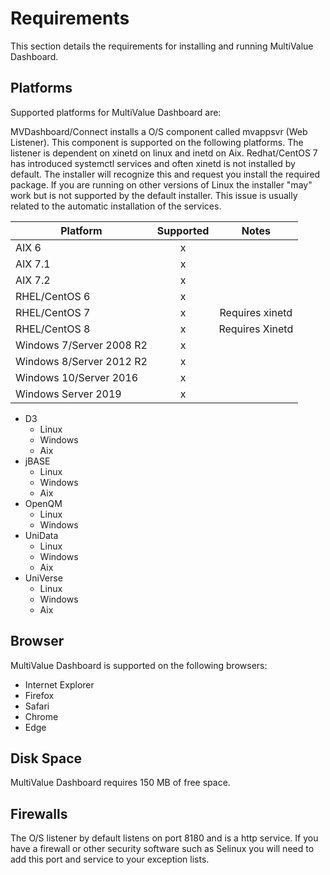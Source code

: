 # Requirements

<PageHeader />

This section details the requirements for installing and running MultiValue Dashboard.

## Platforms
Supported platforms for MultiValue Dashboard are:

MVDashboard/Connect installs a O/S component called mvappsvr (Web Listener).  This component is supported on the following platforms.  The listener is dependent on xinetd on linux and inetd on Aix.  Redhat/CentOS 7 has introduced systemctl services and often xinetd is not installed by default.  The installer will recognize this and request you install the required package.  If you are running on other versions of Linux the installer "may" work but is not supported by the default installer.  This issue is usually related to the automatic installation of the services.

| Platform                 | Supported  | Notes |  
| ---                      | :-:        | :-:   |  
| AIX 6                    | x          |      |  
| AIX 7.1                  | x          |      |  
| AIX 7.2                  | x          |      |  
| RHEL/CentOS 6            | x          |      |  
| RHEL/CentOS 7            | x          | Requires xinetd     |  
| RHEL/CentOS 8            | x          | Requires Xinetd     |
| Windows 7/Server 2008 R2 | x          | |
| Windows 8/Server 2012 R2 | x          |     |
| Windows 10/Server 2016   | x          |     |
| Windows Server 2019      | x          | |

* D3
  * Linux
  * Windows
  * Aix
* jBASE
  * Linux
  * Windows
  * Aix
* OpenQM
  * Linux
  * Windows
* UniData
  * Linux
  * Windows
  * Aix
* UniVerse
  * Linux
  * Windows
  * Aix

## Browser
MultiValue Dashboard is supported on the following browsers:

* Internet Explorer
* Firefox
* Safari
* Chrome
* Edge

## Disk Space
MultiValue Dashboard requires 150 MB of free space.

## Firewalls

The O/S listener by default listens on port 8180 and is a http service.  If you have a firewall or other security software such as Selinux you will need to add this port and service to your exception lists.

<PageFooter />
